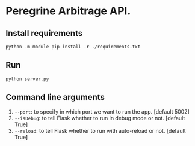 # Peregrine Arbitrage API.

## Install requirements

`python -m module pip install -r ./requirements.txt`

## Run

`python server.py`

## Command line arguments

1. `--port`: to specify in which port we want to run the app. [default 5002]
2. `--isDebug`: to tell Flask whether to run in debug mode or not. [default True]
3. `--reload`: to tell Flask whether to run with auto-reload or not. [default True]
